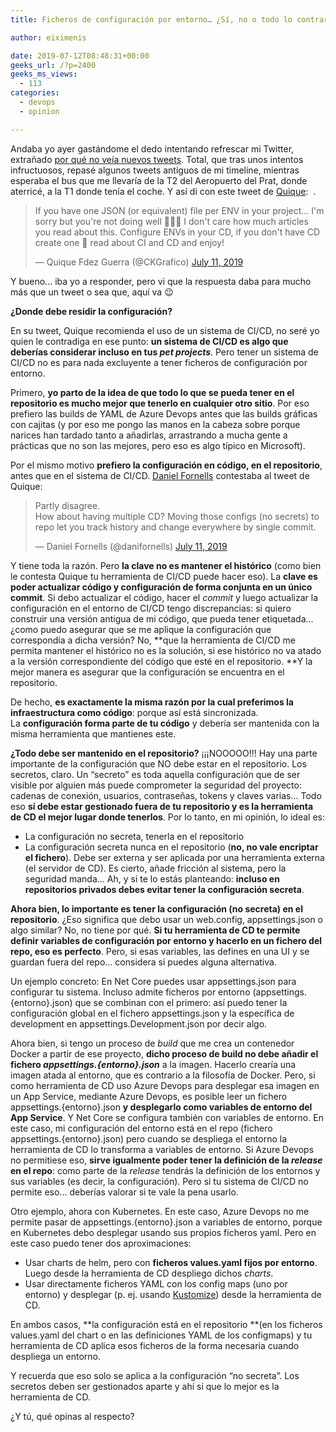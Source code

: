 ```yaml
---
title: Ficheros de configuración por entorno… ¿Sí, no o todo lo contrario?

author: eiximenis

date: 2019-07-12T08:48:31+00:00
geeks_url: /?p=2400
geeks_ms_views:
  - 113
categories:
  - devops
  - opinion

---
```

Andaba yo ayer gastándome el dedo intentando refrescar mi Twitter, extrañado [por qué no veía nuevos tweets][1]. Total, que tras unos intentos infructuosos, repasé algunos tweets antiguos de mi timeline, mientras esperaba el bus que me llevaría de la T2 del Aeropuerto del Prat, donde aterricé, a la T1 donde tenía el coche. Y así di con este tweet de [Quique][2]:  .

<blockquote class="twitter-tweet" data-width="550" data-dnt="true">
  <p lang="en" dir="ltr">
    If you have one JSON (or equivalent) file per ENV in your project... I'm sorry but you're not doing well 🤷🏽‍♂️ I don't care how much articles you read about this. Configure ENVs in your CD, if you don't have CD create one 😬 read about CI and CD and enjoy!
  </p>
  
  <p>
    &mdash; Quique Fdez Guerra (@CKGrafico) <a href="https://twitter.com/CKGrafico/status/1149271018374123520?ref_src=twsrc%5Etfw">July 11, 2019</a>
  </p>
</blockquote>


  
Y bueno... iba yo a responder, pero vi que la respuesta daba para mucho más que un tweet o sea que, aquí va 😉
  
<!--more-->


  
**¿Donde debe residir la configuración?**
  
En su tweet, Quique recomienda el uso de un sistema de CI/CD, no seré yo quien le contradiga en ese punto: **un sistema de CI/CD es algo que deberías considerar incluso en tus _pet projects_**. Pero tener un sistema de CI/CD no es para nada excluyente a tener ficheros de configuración por entorno.
  
Primero, **yo parto de la idea de que todo lo que se pueda tener en el repositorio es mucho mejor que tenerlo en cualquier otro sitio**. Por eso prefiero las builds de YAML de Azure Devops antes que las builds gráficas con cajitas (y por eso me pongo las manos en la cabeza sobre porque narices han tardado tanto a añadirlas, arrastrando a mucha gente a prácticas que no son las mejores, pero eso es algo típico en Microsoft).
  
Por el mismo motivo **prefiero la configuración en código, en el repositorio**, antes que en el sistema de CI/CD. [Daniel Fornells][3] contestaba al tweet de Quique:

<blockquote class="twitter-tweet" data-width="550" data-dnt="true">
  <p lang="en" dir="ltr">
    Partly disagree.<br />How about having multiple CD? Moving those configs (no secrets) to repo let you track history and change everywhere by single commit.
  </p>
  
  <p>
    &mdash; Daniel Fornells (@danifornells) <a href="https://twitter.com/danifornells/status/1149291377085353986?ref_src=twsrc%5Etfw">July 11, 2019</a>
  </p>
</blockquote>


  
Y tiene toda la razón. Pero **la clave no es mantener el histórico** (como bien le contesta Quique tu herramienta de CI/CD puede hacer eso). La **clave es poder actualizar código y configuración de forma conjunta en un único commit**. Si debo actualizar el código, hacer el _commit_ y luego actualizar la configuración en el entorno de CI/CD tengo discrepancias: si quiero construir una versión antigua de mi código, que pueda tener etiquetada... ¿como puedo asegurar que se me aplique la configuración que correspondía a dicha versión? No, **que la herramienta de CI/CD me permita mantener el histórico no es la solución, si ese histórico no va atado a la versión correspondiente del código que esté en el repositorio. **Y la mejor manera es asegurar que la configuración se encuentra en el repositorio.
  
De hecho, **es exactamente la misma razón por la cual preferimos la infraestructura como código**: porque así está sincronizada. La **configuración forma parte de tu código** y debería ser mantenida con la misma herramienta que mantienes este.
  
**¿Todo debe ser mantenido en el repositorio?** ¡¡¡NOOOOO!!! Hay una parte importante de la configuración que NO debe estar en el repositorio. Los secretos, claro. Un &#8220;secreto&#8221; es toda aquella configuración que de ser visible por alguien más puede comprometer la seguridad del proyecto: cadenas de conexión, usuarios, contraseñas, tokens y claves varias... Todo eso **sí debe estar gestionado fuera de tu repositorio y es la herramienta de CD el mejor lugar donde tenerlos**. Por lo tanto, en mi opinión, lo ideal es:

  * La configuración no secreta, tenerla en el repositorio
  * La configuración secreta nunca en el repositorio (**no, no vale encriptar el fichero**). Debe ser externa y ser aplicada por una herramienta externa (el servidor de CD). Es cierto, añade fricción al sistema, pero la seguridad manda... Ah, y si te lo estás planteando: **incluso en repositorios privados debes evitar tener la configuración secreta**.

**Ahora bien, lo importante es tener la configuración (no secreta) en el repositorio**. ¿Eso significa que debo usar un web.config, appsettings.json o algo similar? No, no tiene por qué. **Si tu herramienta de CD te permite definir variables de configuración por entorno y hacerlo en un fichero del repo, eso es perfecto**. Pero, si esas variables, las defines en una UI y se guardan fuera del repo... considera si puedes alguna alternativa.
  
Un ejemplo concreto: En Net Core puedes usar appsettings.json para configurar tu sistema. Incluso admite ficheros por entorno (appsettings.{entorno}.json) que se combinan con el primero: así puedo tener la configuración global en el fichero appsettings.json y la específica de development en appsettings.Development.json por decir algo.
  
Ahora bien, si tengo un proceso de _build_ que me crea un contenedor Docker a partir de ese proyecto, **dicho proceso de build no debe añadir el fichero _appsettings.{entorno}.json_** a la imagen. Hacerlo crearía una imagen atada al entorno, que es contrario a la filosofía de Docker. Pero, si como herramienta de CD uso Azure Devops para desplegar esa imagen en un App Service, mediante Azure Devops, es posible leer un fichero appsettings.{entorno}.json **y desplegarlo como variables de entorno del App Service**. Y Net Core se configura también con variables de entorno. En este caso, mi configuración del entorno está en el repo (fichero appsettings.{entorno}.json) pero cuando se despliega el entorno la herramienta de CD lo transforma a variables de entorno. Si Azure Devops no permitiese eso, **sirve igualmente poder tener la definición de la _release_ en el repo**: como parte de la _release_ tendrás la definición de los entornos y sus variables (es decir, la configuración). Pero si tu sistema de CI/CD no permite eso... deberías valorar si te vale la pena usarlo.
  
Otro ejemplo, ahora con Kubernetes. En este caso, Azure Devops no me permite pasar de appsettings.{entorno}.json a variables de entorno, porque en Kubernetes debo desplegar usando sus propios ficheros yaml. Pero en este caso puedo tener dos aproximaciones:

  * Usar charts de helm, pero con **ficheros values.yaml fijos por entorno**. Luego desde la herramienta de CD despliego dichos _charts_.
  * Usar directamente ficheros YAML con los config maps (uno por entorno) y desplegar (p. ej. usando [Kustomize][4]) desde la herramienta de CD.

En ambos casos, **la configuración está en el repositorio **(en los ficheros values.yaml del chart o en las definiciones YAML de los configmaps) y tu herramienta de CD aplica esos ficheros de la forma necesaria cuando despliega un entorno.
  
Y recuerda que eso solo se aplica a la configuración &#8220;no secreta&#8221;. Los secretos deben ser gestionados aparte y ahí si que lo mejor es la herramienta de CD.
  
¿Y tú, qué opinas al respecto?

 [1]: https://www.elperiodico.com/es/extra/20190711/twitter-sufre-una-caida-a-nivel-mundial-7550442
 [2]: https://twitter.com/ckgrafico
 [3]: https://twitter.com/danifornells
 [4]: https://kustomize.io/